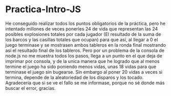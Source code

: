 # Practica-Intro-JS
He conseguido realizar todos los puntos obligatorios de la práctica,
pero he intentado millones de veces ponerles 24 de vida que representan
las 24 posibles explosiones totales por cada jugador (El resultado
de la suma de los barcos y las casillas totales que ocupan) para que así, al
llegar a 0 el juego terminase y se mostrasen ambos tableros en la ronda
final mostrando así el resultado final de los tableros.
Pero por un problema de la consola de node.js no me muestra todos los pasos,
llega a un punto en el que deja de imprimar por consola, y de la unica
manera que he logrado que al menos termine el juego ha sido poniendo menos
vidas, unas 18 vidas para que terminase el juego sin bugearse.
Sin embargo al poner 20 vidas a veces si termina, depende de la aleatoriedad
de los disparos y los tocado.
Agradecería que si se ve el fallo se me informase, porque no sé donde más
buscar el error, gracias.
